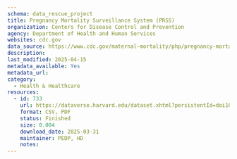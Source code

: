 ```yaml
---
schema: data_rescue_project 
title: Pregnancy Mortality Surveillance System (PRSS)
organization: Centers for Disease Control and Prevention
agency: Department of Health and Human Services
websites: cdc.gov
data_source: https://www.cdc.gov/maternal-mortality/php/pregnancy-mortality-surveillance/index.html
description: 
last_modified: 2025-04-15
metadata_available: Yes
metadata_url: 
category:
  - Health & Healthcare 
resources:
  - id: 733
    url: https://dataverse.harvard.edu/dataset.xhtml?persistentId=doi10.7910/DVN/NLIFTL
    format: CSV, PDF
    status: Finished
    size: 0.004
    download_date: 2025-03-31
    maintainer: PEDP, HD
    notes: 
---
```

